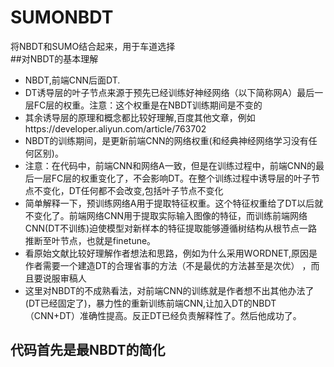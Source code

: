 # SUMONBDT
将NBDT和SUMO结合起来，用于车道选择  
##对NBDT的基本理解  
* NBDT,前端CNN后面DT.  
* DT诱导层的叶子节点来源于预先已经训练好神经网络（以下简称网A）最后一层FC层的权重。注意：这个权重是在NBDT训练期间是不变的  
* 其余诱导层的原理和概念都比较好理解,百度其他文章，例如https://developer.aliyun.com/article/763702  
* NBDT的训练期间，是更新前端CNN的网络权重(和经典神经网络学习没有任何区别)。
* 注意：在代码中，前端CNN和网络A一致，但是在训练过程中，前端CNN的最后一层FC层的权重变化了，不会影响DT。在整个训练过程中诱导层的叶子节点不变化，DT任何都不会改变,包括叶子节点不变化
* 简单解释一下，预训练网络A用于提取特征权重。这个特征权重给了DT以后就不变化了。前端网络CNN用于提取实际输入图像的特征，而训练前端网络CNN(DT不训练)迫使模型对新样本的特征提取能够遵循树结构从根节点一路推断至叶节点，也就是finetune。
* 看原始文献比较好理解作者想法和思路，例如为什么采用WORDNET,原因是作者需要一个建造DT的合理省事的方法（不是最优的方法甚至是次优） ，而且要说服审稿人
* 这里对NBDT的不成熟看法，对前端CNN的训练就是作者想不出其他办法了(DT已经固定了)，暴力性的重新训练前端CNN,让加入DT的NBDT（CNN+DT）准确性提高。反正DT已经负责解释性了。然后他成功了。  
## 代码首先是最NBDT的简化  
